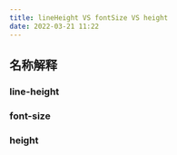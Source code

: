 ```yaml
---
title: lineHeight VS fontSize VS height
date: 2022-03-21 11:22
---
```

## 名称解释
### line-height

### font-size
> 
### height